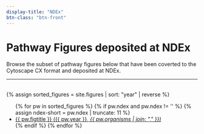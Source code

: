 ```yaml
---
display-title: "NDEx"
btn-class: "btn-front"
---
```


<h1>Pathway Figures deposited at NDEx</h1>
<p>Browse the subset of pathway figures below that have been coverted to the Cytoscape CX format and deposited at NDEx.</p>
<hr/><br/>
{% assign sorted_figures = site.figures | sort: "year" | reverse %}
<ul>
  {% for pw in sorted_figures %}
    {% if pw.ndex and pw.ndex != '' %}
    {% assign ndex-short =  pw.ndex | truncate: 11 %}
      <li><a href="{{ pw.url }}">{{ pw.figtitle }} ({{ pw.year }}, <em>{{ pw.organisms | join: "," }})</em></a>
      </li>
    {% endif %} 
  {% endfor %} 
</ul>